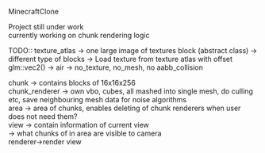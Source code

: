 MinecraftClone

Project still under work</br>
currently working on chunk rendering logic</br>

TODO::
texture_atlas -> one large image of textures
block (abstract class)
    -> different type of blocks
        -> Load texture from texture atlas with offset glm::vec2()
        -> air -> no_texture, no_mesh, no aabb_collision</br>

chunk -> contains blocks of 16x16x256</br>
chunk_renderer -> own vbo, cubes, all mashed into single mesh, do culling etc, save neighbouring mesh data for noise algorithms</br>
area -> area of chunks, enables deleting of chunk renderers when user does not need them?</br>
view -> contain information of current view</br>
          -> what chunks of in area are visible to camera</br>
renderer->render view</br>
